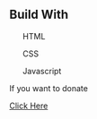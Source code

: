 <h2>Build With</h2>
<ul>HTML</ul>
<ul>CSS</ul>
<ul>Javascript</ul>
 <p>If you want to donate</p><a href="">Click Here</a>
